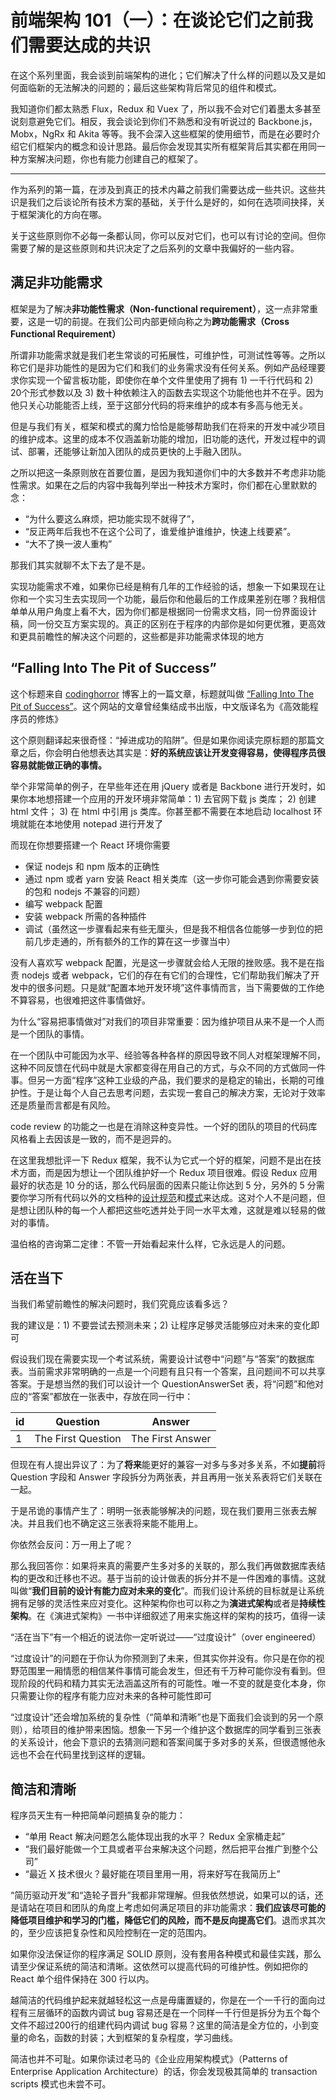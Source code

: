 # 前端架构 101（一）：在谈论它们之前我们需要达成的共识

在这个系列里面，我会谈到前端架构的进化；它们解决了什么样的问题以及又是如何面临新的无法解决的问题的；最后这些架构背后常见的组件和模式。 

我知道你们都太熟悉 Flux，Redux 和 Vuex 了，所以我不会对它们着墨太多甚至说刻意避免它们。相反，我会谈论到你们不熟悉和没有听说过的 Backbone.js，Mobx，NgRx 和 Akita 等等。我不会深入这些框架的使用细节，而是在必要时介绍它们框架内的概念和设计思路。最后你会发现其实所有框架背后其实都在用同一种方案解决问题，你也有能力创建自己的框架了。

---

作为系列的第一篇，在涉及到真正的技术内幕之前我们需要达成一些共识。这些共识是我们之后谈论所有技术方案的基础，关于什么是好的，如何在选项间抉择，关于框架演化的方向在哪。

关于这些原则你不必每一条都认同，你可以反对它们，也可以有讨论的空间。但你需要了解的是这些原则和共识决定了之后系列的文章中我偏好的一些内容。

## 满足非功能需求

框架是为了解决**非功能性需求（Non-functional requirement）**，这一点非常重要，这是一切的前提。在我们公司内部更倾向称之为**跨功能需求（Cross Functional Requirement）**

所谓非功能需求就是我们老生常谈的可拓展性，可维护性，可测试性等等。之所以称它们是非功能性的是因为它们和我们的业务需求没有任何关系。例如产品经理要求你实现一个留言板功能，即使你在单个文件里使用了拥有 1) 一千行代码和 2) 20个形式参数以及 3) 数十种依赖注入的函数去实现这个功能他也并不在乎。因为他只关心功能能否上线，至于这部分代码的将来维护的成本有多高与他无关。

但是与我们有关，框架和模式的魔力恰恰是能够帮助我们在将来的开发中减少项目的维护成本。这里的成本不仅涵盖新功能的增加，旧功能的迭代，开发过程中的调试、部署，还能够让新加入团队的成员更快的上手融入团队。

之所以把这一条原则放在首要位置，是因为我知道你们中的大多数并不考虑非功能性需求。如果在之后的内容中我每列举出一种技术方案时，你们都在心里默默的念：

- “为什么要这么麻烦，把功能实现不就得了”，
- “反正两年后我也不在这个公司了，谁爱维护谁维护，快速上线要紧”。
- “大不了换一波人重构”

那我们其实就聊不太下去了是不是。

实现功能需求不难，如果你已经是稍有几年的工作经验的话，想象一下如果现在让你和一个实习生去实现同一个功能，最后你和他最后的工作成果差别在哪？我相信单单从用户角度上看不大，因为你们都是根据同一份需求文档，同一份界面设计稿，同一份交互方案实现的。真正的区别在于程序的内部你是如何更优雅，更高效和更具前瞻性的解决这个问题的，这些都是非功能需求体现的地方

## “Falling Into The Pit of Success”

这个标题来自 [codinghorror](https://blog.codinghorror.com/) 博客上的一篇文章，标题就叫做 [“Falling Into The Pit of Success”](https://blog.codinghorror.com/falling-into-the-pit-of-success/)。这个网站的文章曾经集结成书出版，中文版译名为《高效能程序员的修炼》

这个原则翻译起来很奇怪：“掉进成功的陷阱”。但是如果你阅读完原标题的那篇文章之后，你会明白他想表达其实是：**好的系统应该让开发变得容易，使得程序员很容易就能做正确的事情。**

举个非常简单的例子，在早些年还在用 jQuery 或者是 Backbone 进行开发时，如果你本地想搭建一个应用的开发环境非常简单：1) 去官网下载 js 类库； 2) 创建 html 文件； 3) 在 html 中引用 js 类库。你甚至都不需要在本地启动 localhost 环境就能在本地使用 notepad 进行开发了

而现在你想要搭建一个 React 环境你需要

- 保证 nodejs 和 npm 版本的正确性
- 通过 npm 或者 yarn 安装 React 相关类库（这一步你可能会遇到你需要安装的包和 nodejs 不兼容的问题）
- 编写 webpack 配置
- 安装 webpack 所需的各种插件
- 调试（虽然这一步骤看起来有些无厘头，但是我不相信各位能够一步到位的把前几步走通的，所有额外的工作的算在这一步骤当中）

没有人喜欢写 webpack 配置，光是这一步骤就会给人无限的挫败感。我不是在指责 nodejs 或者 webpack，它们的存在有它们的合理性，它们帮助我们解决了开发中的很多问题。只是就“配置本地开发环境”这件事情而言，当下需要做的工作绝不算容易，也很难把这件事情做好。

为什么“容易把事情做对”对我们的项目非常重要：因为维护项目从来不是一个人而是一个团队的事情。

在一个团队中可能因为水平、经验等各种各样的原因导致不同人对框架理解不同，这种不同反馈在代码中就是大家都变得在用自己的方式，与众不同的方式做同一件事。但另一方面“程序”这种工业级的产品，我们要求的是稳定的输出，长期的可维护性。于是让每个人自己去思考问题，去实现一套自己的解决方案，无论对于效率还是质量而言都是有风险。

code review 的功能之一也是在消除这种变异性。一个好的团队的项目的代码库风格看上去因该是一致的，而不是迥异的。

在这里我想批评一下 Redux 框架，我不认为它式一个好的框架，问题不是出在技术方面，而是因为想让一个团队维护好一个 Redux 项目很难。假设 Redux 应用最好的状态是 10 分的话，那么代码层面的因素只能让你达到 5 分，另外的 5 分需要你学习所有代码以外的文档种的[设计规范](https://redux.js.org/style-guide/style-guide/)和[模式](https://redux.js.org/recipes/structuring-reducers/structuring-reducers/)来达成。这对个人不是问题，但是想让团队种的每一个人都把这些吃透并处于同一水平太难，这就是难以轻易的做对的事情。

温伯格的咨询第二定律：不管一开始看起来什么样，它永远是人的问题。

## 活在当下

当我们希望前瞻性的解决问题时，我们究竟应该看多远？

我的建议是：1) 不要尝试去预测未来；2) 让程序足够灵活能够应对未来的变化即可

假设我们现在需要实现一个考试系统，需要设计试卷中“问题”与“答案”的数据库表。当前需求非常明确的一点是一个问题有且只有一个答案，且问题间不可以共享答案。于是想当然的我们可以设计一个 QuestionAnswerSet 表，将“问题”和他对应的“答案”都放在一张表中，存放在同一行中：

| id   | Question           | Answer           |
| ---- | ------------------ | ---------------- |
| 1    | The First Question | The First Answer |

但现在有人提出异议了：为了**将来**能更好的兼容一对多与多对多关系，不如**提前**将 Question 字段和 Answer 字段拆分为两张表，并且再用一张关系表将它们关联在一起。

于是吊诡的事情产生了：明明一张表能够解决的问题，现在我们要用三张表去解决。并且我们也不确定这三张表将来能不能用上。

你依然会反问：万一用上了呢？

那么我回答你：如果将来真的需要产生多对多的关联的，那么我们再做数据库表结构的更改和迁移也不迟。基于当前的设计做表的拆分并不是一件困难的事情。这就叫做“**我们目前的设计有能力应对未来的变化**”。而我们设计系统的目标就是让系统拥有足够的灵活性来应对变化。这种架构你也可以称之为**演进式架构**或者是**持续性架构**。在《演进式架构》一书中详细叙述了用来实施这样的架构的技巧，值得一读

“活在当下”有一个相近的说法你一定听说过——“过度设计”（over engineered）

“过度设计”的问题在于你认为你预测到了未来，但其实你并没有。你只是在你的视野范围里一厢情愿的相信某件事情可能会发生，但还有千万种可能你没有看到。但现阶段的代码和精力其实无法涵盖这所有的可能性。唯一不变的就是变化本身，你只需要让你的程序有能力应对未来的各种可能性即可

“过度设计”还会增加系统的复杂性（“简单和清晰”也是下面我们会谈到的另一个原则），给项目的维护带来困恼。想象一下另一个维护这个数据库的同学看到三张表的关系设计，他会下意识的去猜测问题和答案间属于多对多的关系，但很遗憾他永远也不会在代码里找到这样的逻辑。

## 简洁和清晰

程序员天生有一种把简单问题搞复杂的能力：

- “单用 React 解决问题怎么能体现出我的水平？ Redux 全家桶走起”
- “我们最好能做一个工具或者平台来解决这个问题，然后把平台推广到整个公司”
- “最近 X 技术很火？最好能在项目里用一用，将来好写在我简历上”

“简历驱动开发”和“造轮子晋升”我都非常理解。但我依然想说，如果可以的话，还是请站在项目和团队的角度上考虑如何满足项目的非功能需求：**我们应该尽可能的降低项目维护和学习的门槛，降低它们的风险，而不是反向提高它们**。退而求其次的，至少应该把复杂性和风险控制在一定的范围内。

如果你没法保证你的程序满足 SOLID 原则，没有套用各种模式和最佳实践，那么请至少保证系统的简洁和清晰。这依然可以提高代码的可维护性。例如把你的 React 单个组件保持在 300 行以内。

越简洁的代码维护起来就越轻松这一点是毋庸置疑的，你是在一个一千行的面向过程有三层循环的函数内调试 bug 容易还是在一个同样一千行但是拆分为五个每个文件不超过200行的组建代码内调试 bug 容易？这里的简洁是全方位的，小到变量的命名，函数的封装；大到框架的复杂程度，学习曲线。

简洁也并不可耻。如果你读过老马的《企业应用架构模式》（Patterns of Enterprise Application Architecture）的话，你会发现极其简单的 transaction scripts 模式也未尝不可。